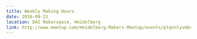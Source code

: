 ```yaml
---
title: Weekly Making Hours
date: 2016-09-21
location: DAI Makerspace, Heidelberg
link: http://www.meetup.com/Heidelberg-Makers-Meetup/events/ptqvnlyvmbcc/
---
```

